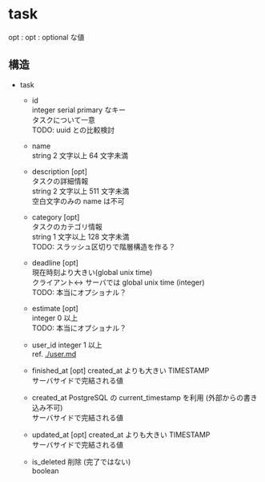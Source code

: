 # task
opt : opt : optional な値

## 構造
- task  
    - id  
    integer serial primary なキー  
    タスクについて一意  
    TODO: uuid との比較検討
    
    - name   
    string 2 文字以上 64 文字未満
    
    - description [opt]  
    タスクの詳細情報  
    string 2 文字以上 511 文字未満  
    空白文字のみの name は不可
    
    - category [opt]  
    タスクのカテゴリ情報  
    string 1 文字以上 128 文字未満  
    TODO: スラッシュ区切りで階層構造を作る？

    - deadline  [opt]  
    現在時刻より大きい(global unix time)  
    クライアント<-> サーバでは global unix time (integer)  
    TODO: 本当にオプショナル？
    
    - estimate [opt]  
    integer 0 以上  
    TODO: 本当にオプショナル？
    
    - user_id
    integer 1 以上  
    ref. [./user.md](./user.md)
    
    - finished_at [opt]
    created\_at よりも大きい TIMESTAMP  
    サーバサイドで完結される値  
    
    - created_at
    PostgreSQL の current\_timestamp を利用 (外部からの書き込み不可)  
    サーバサイドで完結される値  
    
    - updated_at [opt]
    created\_at よりも大きい TIMESTAMP  
    サーバサイドで完結される値  
    
    - is_deleted
    削除 (完了ではない)  
    boolean  
